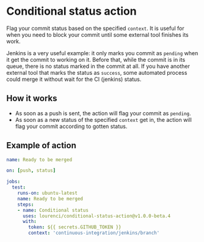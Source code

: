 # Conditional status action

Flag your commit status based on the specified `context`. It is useful for when you need to block your commit until some external tool finishes its work.

Jenkins is a very useful example: it only marks you commit as `pending` when it get the commit to working on it. Before that, while the commit is in its queue, there is no status marked in the commit at all. If you have another external tool that marks the status as `success`, some automated process could merge it without wait for the CI (jenkins) status.

## How it works

* As soon as a push is sent, the action will flag your commit as `pending`.
* As soon as a new status of the specified `context` get in, the action will flag your commit according to gotten status.

## Example of action
```yml
name: Ready to be merged

on: [push, status]

jobs:
  test:
    runs-on: ubuntu-latest
    name: Ready to be merged
    steps:
    - name: Conditional status
      uses: lourenci/conditional-status-action@v1.0.0-beta.4
      with:
        token: ${{ secrets.GITHUB_TOKEN }}
        context: 'continuous-integration/jenkins/branch'
```
